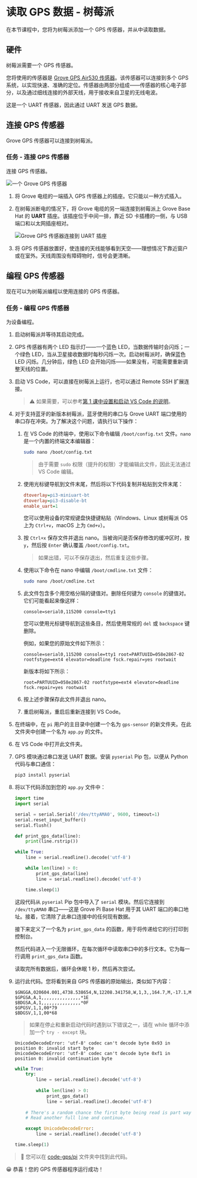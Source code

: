 <!--
CO_OP_TRANSLATOR_METADATA:
{
  "original_hash": "3b2448c7ab4e9673e77e35a50c5e350d",
  "translation_date": "2025-08-25T00:52:46+00:00",
  "source_file": "3-transport/lessons/1-location-tracking/pi-gps-sensor.md",
  "language_code": "zh"
}
-->
# 读取 GPS 数据 - 树莓派

在本节课程中，您将为树莓派添加一个 GPS 传感器，并从中读取数据。

## 硬件

树莓派需要一个 GPS 传感器。

您将使用的传感器是 [Grove GPS Air530 传感器](https://www.seeedstudio.com/Grove-GPS-Air530-p-4584.html)。该传感器可以连接到多个 GPS 系统，以实现快速、准确的定位。传感器由两部分组成——传感器的核心电子部分，以及通过细线连接的外部天线，用于接收来自卫星的无线电波。

这是一个 UART 传感器，因此通过 UART 发送 GPS 数据。

## 连接 GPS 传感器

Grove GPS 传感器可以连接到树莓派。

### 任务 - 连接 GPS 传感器

连接 GPS 传感器。

![一个 Grove GPS 传感器](../../../../translated_images/grove-gps-sensor.247943bf69b03f0d1820ef6ed10c587f9b650e8db55b936851c92412180bd3e2.zh.png)

1. 将 Grove 电缆的一端插入 GPS 传感器上的插座。它只能以一种方式插入。

1. 在树莓派断电的情况下，将 Grove 电缆的另一端连接到树莓派上 Grove Base Hat 的 **UART** 插座。该插座位于中间一排，靠近 SD 卡插槽的一侧，与 USB 端口和以太网插座相对。

    ![Grove GPS 传感器连接到 UART 插座](../../../../translated_images/pi-gps-sensor.1f99ee2b2f6528915047ec78967bd362e0e4ee0ed594368a3837b9cf9cdaca64.zh.png)

1. 将 GPS 传感器放置好，使连接的天线能够看到天空——理想情况下靠近窗户或在室外。天线周围没有障碍物时，信号会更清晰。

## 编程 GPS 传感器

现在可以为树莓派编程以使用连接的 GPS 传感器。

### 任务 - 编程 GPS 传感器

为设备编程。

1. 启动树莓派并等待其启动完成。

1. GPS 传感器有两个 LED 指示灯——一个蓝色 LED，当数据传输时会闪烁；一个绿色 LED，当从卫星接收数据时每秒闪烁一次。启动树莓派时，确保蓝色 LED 闪烁。几分钟后，绿色 LED 会开始闪烁——如果没有，可能需要重新调整天线的位置。

1. 启动 VS Code，可以直接在树莓派上运行，也可以通过 Remote SSH 扩展连接。

    > ⚠️ 如果需要，可以参考[第 1 课中设置和启动 VS Code 的说明](../../../1-getting-started/lessons/1-introduction-to-iot/pi.md)。

1. 对于支持蓝牙的新版本树莓派，蓝牙使用的串口与 Grove UART 端口使用的串口存在冲突。为了解决这个问题，请执行以下操作：

    1. 在 VS Code 的终端中，使用以下命令编辑 `/boot/config.txt` 文件。`nano` 是一个内置的终端文本编辑器：

        ```sh
        sudo nano /boot/config.txt
        ```

        > 由于需要 `sudo` 权限（提升的权限）才能编辑此文件，因此无法通过 VS Code 编辑。

    1. 使用光标键导航到文件末尾，然后将以下代码复制并粘贴到文件末尾：

        ```ini
        dtoverlay=pi3-miniuart-bt
        dtoverlay=pi3-disable-bt
        enable_uart=1
        ```

        您可以使用设备的常规键盘快捷键粘贴（Windows、Linux 或树莓派 OS 上为 `Ctrl+v`，macOS 上为 `Cmd+v`）。

    1. 按 `Ctrl+x` 保存文件并退出 nano。当被询问是否保存修改的缓冲区时，按 `y`，然后按 `Enter` 确认覆盖 `/boot/config.txt`。

        > 如果出错，可以不保存退出，然后重复这些步骤。

    1. 使用以下命令在 nano 中编辑 `/boot/cmdline.txt` 文件：

        ```sh
        sudo nano /boot/cmdline.txt
        ```

    1. 此文件包含多个用空格分隔的键值对。删除任何键为 `console` 的键值对。它们可能看起来像这样：

        ```text
        console=serial0,115200 console=tty1 
        ```

        您可以使用光标键导航到这些条目，然后使用常规的 `del` 或 `backspace` 键删除。

        例如，如果您的原始文件如下所示：

        ```text
        console=serial0,115200 console=tty1 root=PARTUUID=058e2867-02 rootfstype=ext4 elevator=deadline fsck.repair=yes rootwait
        ```

        新版本将如下所示：

        ```text
        root=PARTUUID=058e2867-02 rootfstype=ext4 elevator=deadline fsck.repair=yes rootwait
        ```

    1. 按上述步骤保存此文件并退出 nano。

    1. 重启树莓派，重启后重新连接到 VS Code。

1. 在终端中，在 `pi` 用户的主目录中创建一个名为 `gps-sensor` 的新文件夹。在此文件夹中创建一个名为 `app.py` 的文件。

1. 在 VS Code 中打开此文件夹。

1. GPS 模块通过串口发送 UART 数据。安装 `pyserial` Pip 包，以便从 Python 代码与串口通信：

    ```sh
    pip3 install pyserial
    ```

1. 将以下代码添加到您的 `app.py` 文件中：

    ```python
    import time
    import serial
    
    serial = serial.Serial('/dev/ttyAMA0', 9600, timeout=1)
    serial.reset_input_buffer()
    serial.flush()
    
    def print_gps_data(line):
        print(line.rstrip())
    
    while True:
        line = serial.readline().decode('utf-8')
    
        while len(line) > 0:
            print_gps_data(line)
            line = serial.readline().decode('utf-8')
    
        time.sleep(1)
    ```

    这段代码从 `pyserial` Pip 包中导入了 `serial` 模块。然后它连接到 `/dev/ttyAMA0` 串口——这是 Grove Pi Base Hat 用于其 UART 端口的串口地址。接着，它清除了此串口连接中的任何现有数据。

    接下来定义了一个名为 `print_gps_data` 的函数，用于将传递给它的行打印到控制台。

    然后代码进入一个无限循环，在每次循环中读取串口中的多行文本。它为每一行调用 `print_gps_data` 函数。

    读取完所有数据后，循环会休眠 1 秒，然后再次尝试。

1. 运行此代码。您将看到来自 GPS 传感器的原始输出，类似如下内容：

    ```text
    $GNGGA,020604.001,4738.538654,N,12208.341758,W,1,3,,164.7,M,-17.1,M,,*67
    $GPGSA,A,1,,,,,,,,,,,,,,,*1E
    $BDGSA,A,1,,,,,,,,,,,,,,,*0F
    $GPGSV,1,1,00*79
    $BDGSV,1,1,00*68
    ```

    > 如果在停止和重新启动代码时遇到以下错误之一，请在 while 循环中添加一个 `try - except` 块。

      ```text
      UnicodeDecodeError: 'utf-8' codec can't decode byte 0x93 in position 0: invalid start byte
      UnicodeDecodeError: 'utf-8' codec can't decode byte 0xf1 in position 0: invalid continuation byte
      ```

    ```python
    while True:
        try:
            line = serial.readline().decode('utf-8')
              
            while len(line) > 0:
                print_gps_data()
                line = serial.readline().decode('utf-8')
      
        # There's a random chance the first byte being read is part way through a character.
        # Read another full line and continue.

        except UnicodeDecodeError:
            line = serial.readline().decode('utf-8')

    time.sleep(1)
    ```

> 💁 您可以在 [code-gps/pi](../../../../../3-transport/lessons/1-location-tracking/code-gps/pi) 文件夹中找到此代码。

😀 恭喜！您的 GPS 传感器程序运行成功！
